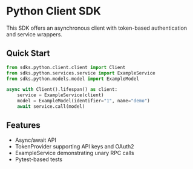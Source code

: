 <!-- file: sdks/python/docs/README.md -->
<!-- version: 1.1.0 -->
<!-- guid: 9e71fe6e-a036-472d-ad1d-d830d232bd83 -->

# Python Client SDK

This SDK offers an asynchronous client with token-based authentication and service wrappers.

## Quick Start

```python
from sdks.python.client.client import Client
from sdks.python.services.service import ExampleService
from sdks.python.models.model import ExampleModel

async with Client().lifespan() as client:
    service = ExampleService(client)
    model = ExampleModel(identifier="1", name="demo")
    await service.call(model)
```

## Features

- Async/await API
- TokenProvider supporting API keys and OAuth2
- ExampleService demonstrating unary RPC calls
- Pytest-based tests